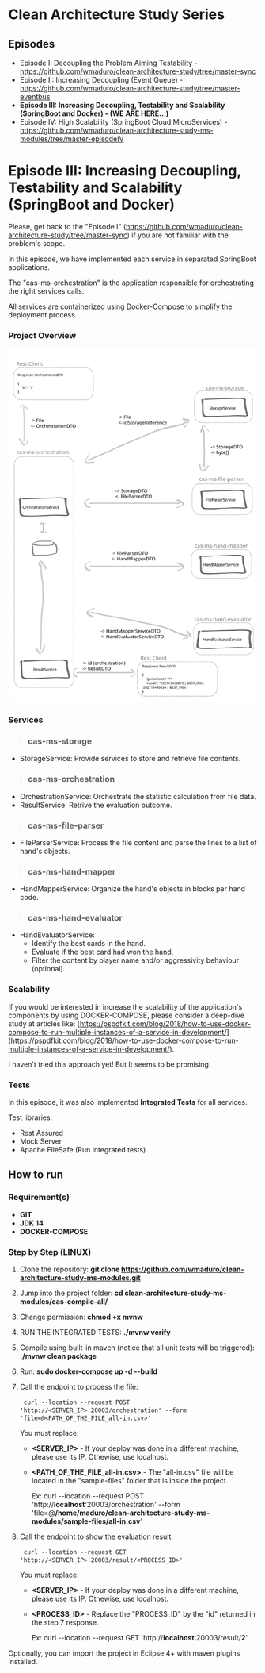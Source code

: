 


# Clean Architecture Study Series

## Episodes
- Episode I: Decoupling the Problem Aiming Testability - https://github.com/wmaduro/clean-architecture-study/tree/master-sync
- Episode II: Increasing Decoupling (Event Queue) - https://github.com/wmaduro/clean-architecture-study/tree/master-eventbus
- **Episode III: Increasing Decoupling, Testability and Scalability (SpringBoot and Docker) - (WE ARE HERE...)** 
- Episode IV: High Scalability (SpringBoot Cloud MicroServices) - https://github.com/wmaduro/clean-architecture-study-ms-modules/tree/master-episodeIV  


# Episode III: Increasing Decoupling, Testability and Scalability (SpringBoot and Docker)

Please, get back to the "Episode I" (https://github.com/wmaduro/clean-architecture-study/tree/master-sync) if you are not familiar with the problem's scope.

In this episode, we have implemented each service in separated SpringBoot applications.

The "cas-ms-orchestration" is the application responsible for orchestrating the right services calls.

All services are containerized using Docker-Compose to simplify the deployment process.

### Project Overview

![alt text](https://raw.githubusercontent.com/wmaduro/clean-architecture-study-ms-modules/master/md-files/overview.svg)

### Services 
>### cas-ms-storage
-  StorageService: Provide services to store and retrieve file contents.
      
>### cas-ms-orchestration
- OrchestrationService: Orchestrate the statistic calculation from file data. 
- ResultService: Retrive the evaluation outcome.

>### cas-ms-file-parser
-  FileParserService: Process the file content and parse the lines to a list of hand's objects.

>### cas-ms-hand-mapper
-  HandMapperService: Organize the hand's objects in blocks per hand code.

>### cas-ms-hand-evaluator
-  HandEvaluatorService:
    -   Identify the best cards in the hand.
    -   Evaluate if the best card had won the hand.
    -   Filter the content by player name and/or aggressivity behaviour (optional).

### Scalability

If you would be interested in increase the scalability of the application's components by using DOCKER-COMPOSE, please consider a deep-dive study at articles like: 
[https://pspdfkit.com/blog/2018/how-to-use-docker-compose-to-run-multiple-instances-of-a-service-in-development/](https://pspdfkit.com/blog/2018/how-to-use-docker-compose-to-run-multiple-instances-of-a-service-in-development/).

I haven't tried this approach yet! But It seems to be promising.

### Tests
In this episode, it was also implemented **Integrated Tests** for all services.

Test libraries:
* Rest Assured
* Mock Server
* Apache FileSafe (Run integrated tests)


## How to run

### Requirement(s)
- **GIT**
- **JDK 14**
- **DOCKER-COMPOSE**


### Step by Step (LINUX)
1. Clone the repository: **git clone https://github.com/wmaduro/clean-architecture-study-ms-modules.git**
2. Jump into the project folder: **cd clean-architecture-study-ms-modules/cas-compile-all/**
3. Change permission: **chmod +x mvnw**
4. RUN THE INTEGRATED TESTS: **./mvnw verify**
5. Compile using built-in maven  (notice that all unit tests will be triggered): **./mvnw clean package**
6. Run: **sudo docker-compose up -d --build**
7. Call the endpoint to process the file:

        curl --location --request POST 'http://<SERVER_IP>:20003/orchestration' --form 'file=@<PATH_OF_THE_FILE_all-in.csv>'

    You must replace:
    * **<SERVER_IP>** - If your deploy was done in a different machine, please use its IP. Othewise, use localhost.
    * **<PATH_OF_THE_FILE_all-in.csv>** - The "all-in.csv" file will be located in the "sample-files" folder that is inside the project.
    
        Ex: curl --location --request POST 'http://**localhost**:20003/orchestration' --form 'file=@**/home/maduro/clean-architecture-study-ms-modules/sample-files/all-in.csv**'

8. Call the endpoint to show the evaluation result:

        curl --location --request GET 'http://<SERVER_IP>:20003/result/<PROCESS_ID>'

    You must replace:
    * **<SERVER_IP>** - If your deploy was done in a different machine, please use its IP. Othewise, use localhost.
    * **<PROCESS_ID>** - Replace the "PROCESS_ID" by the "id" returned in the step 7 response.

        Ex: curl --location --request GET 'http://**localhost**:20003/result/**2**'

Optionally, you can import the project in Eclipse 4+ with maven plugins installed. 

